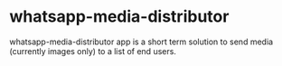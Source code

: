# whatsapp-media-distributor
whatsapp-media-distributor app is a short term solution to send media (currently images only) to a list of end users.
